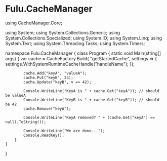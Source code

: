 # Fulu.CacheManager

using CacheManager.Core;

using System;
using System.Collections.Generic;
using System.Collections.Specialized;
using System.IO;
using System.Linq;
using System.Text;
using System.Threading.Tasks;
using System.Timers;

namespace Fulu.CacheManager
{
    class Program
    {
        static void Main(string[] args)
        {
            var cache = CacheFactory.Build(
                "getStartedCache",
                settings => { settings.WithSystemRuntimeCacheHandle("handleName"); });

            cache.Add("keyA", "valueA");
            cache.Put("keyB", 23);
            cache.Update("keyB", v => 42);

            Console.WriteLine("KeyA is " + cache.Get("keyA")); // should be valueA
            Console.WriteLine("KeyB is " + cache.Get("keyB")); // should be 42
            cache.Remove("keyA");

            Console.WriteLine("KeyA removed? " + (cache.Get("keyA") == null).ToString());

            Console.WriteLine("We are done...");
            Console.ReadKey();
        }
    }
}
